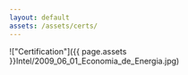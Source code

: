 ```yaml
---
layout: default
assets: /assets/certs/
---
```

!["Certification"]({{ page.assets }}Intel/2009_06_01_Economia_de_Energia.jpg)
